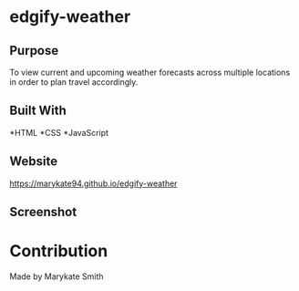 # edgify-weather

## Purpose
To view current and upcoming weather forecasts across multiple locations in order to plan travel accordingly. 

## Built With
*HTML
*CSS
*JavaScript

## Website
https://marykate94.github.io/edgify-weather

## Screenshot



# Contribution
Made by Marykate Smith
